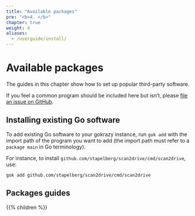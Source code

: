 ```yaml
---
title: "Available packages"
pre: "<b>4. </b>"
chapter: true
weight: 4
aliases:
  - /userguide/install/
---
```


# Available packages

The guides in this chapter show how to set up popular third-party software.

If you feel a common program should be included here but isn’t, please [file an
issue on GitHub](https://github.com/gokrazy/gokrazy/issues).

## Installing existing Go software

To add existing Go software to your gokrazy instance, run `gok add` with the
import path of the program you want to add (the import path must refer to a
`package main` in Go terminology).

For instance, to install `github.com/stapelberg/scan2drive/cmd/scan2drive`, use:

```shell
gok add github.com/stapelberg/scan2drive/cmd/scan2drive
```

## Packages guides

{{% children %}}
